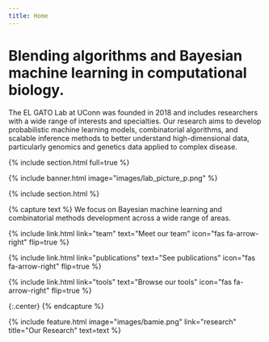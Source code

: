 ```yaml
---
title: Home
---
```


# Blending algorithms and Bayesian machine learning in computational biology.

The EL GATO Lab at UConn was founded in 2018 and includes researchers with a wide range of interests and specialties. Our research aims to develop probabilistic machine learning models, combinatorial algorithms, and scalable inference methods to better understand high-dimensional data, particularly genomics and genetics data applied to complex disease.


{% include section.html full=true %}

{% include banner.html image="images/lab_picture_p.png" %}

{% include section.html %}


{% capture text %}
We focus on Bayesian machine learning and combinatorial methods development across a wide range of areas. 

{%
  include link.html
  link="team"
  text="Meet our team"
  icon="fas fa-arrow-right"
  flip=true
%}

{%
  include link.html
  link="publications"
  text="See publications"
  icon="fas fa-arrow-right"
  flip=true
%}

{%
  include link.html
  link="tools"
  text="Browse our tools"
  icon="fas fa-arrow-right"
  flip=true
%}

{:.center}
{% endcapture %}

{%
  include feature.html
  image="images/bamie.png"
  link="research"
  title="Our Research"
  text=text
%}

